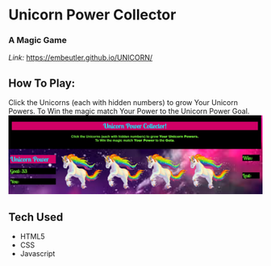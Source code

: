 # Unicorn Power Collector
### A Magic Game
*Link:* https://embeutler.github.io/UNICORN/
## How To Play: 
Click the Unicorns (each with hidden numbers) to grow Your Unicorn Powers. To Win the magic match Your Power to the Unicorn Power Goal.
![picture](/assets/images/screenUP.jpg) 
## Tech Used
 - HTML5
 - CSS
 - Javascript

